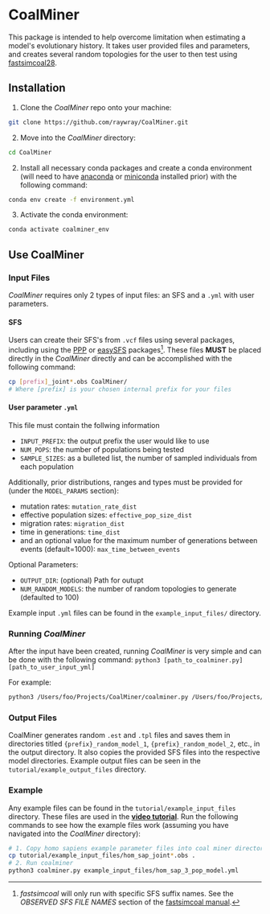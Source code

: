 # CoalMiner
This package is intended to help overcome limitation when estimating a model's evolutionary history. It takes user provided files and parameters, and creates several random topologies for the user to then test using [fastsimcoal28](https://cmpg.unibe.ch/software/fastsimcoal28/).

## Installation
1. Clone the *CoalMiner* repo onto your machine:
```bash
git clone https://github.com/raywray/CoalMiner.git
```
2. Move into the *CoalMiner* directory:
```bash
cd CoalMiner
```
2. Install all necessary conda packages and create a conda environment (will need to have [anaconda](https://docs.anaconda.com/anaconda/install/) or [miniconda](https://docs.anaconda.com/free/miniconda/miniconda-install/) installed prior) with the following command:

```bash
conda env create -f environment.yml
```

3. Activate the conda environment:
```bash
conda activate coalminer_env
```

## Use CoalMiner
### Input Files
*CoalMiner* requires only 2 types of input files: an SFS and a `.yml` with user parameters. 

#### SFS
Users can create their SFS's from `.vcf` files using several packages, including using the [PPP](https://ppp.readthedocs.io/en/latest/PPP_pages/Input_File_Generators/vcf_to_fastsimcoal.html) or [easySFS](https://github.com/isaacovercast/easySFS) packages[^1]. These files **MUST** be placed directly in the *CoalMiner* directly and can be accomplished with the following command: 
```bash
cp [prefix]_joint*.obs CoalMiner/
# Where [prefix] is your chosen internal prefix for your files
```

#### User parameter `.yml`
This file must contain the follwing information
- `INPUT_PREFIX`: the output prefix the user would like to use 
- `NUM_POPS`: the number of populations being tested 
- `SAMPLE_SIZES`: as a bulleted list, the number of sampled individuals from each population 

Additionally, prior distributions, ranges and types must be provided for (under the `MODEL_PARAMS` section): 
- mutation rates: `mutation_rate_dist`
- effective population sizes: `effective_pop_size_dist`
- migration rates: `migration_dist`
- time in generations: `time_dist`
- and an optional value for the maximum number of generations between events (default=1000): `max_time_between_events` 

Optional Parameters:
- `OUTPUT_DIR`: (optional) Path for outupt
- `NUM_RANDOM_MODELS`: the number of random topologies to generate (defaulted to 100)


Example input `.yml` files can be found in the `example_input_files/` directory.

### Running *CoalMiner*
After the input have been created, running *CoalMiner* is very simple and can be done with the following command: `python3 [path_to_coalminer.py] [path_to_user_input_yml]`

For example:

```bash
python3 /Users/foo/Projects/CoalMiner/coalminer.py /Users/foo/Projects/coalminer_input.yml
```

### Output Files
CoalMiner generates random `.est` and `.tpl` files and saves them in directories titled `{prefix}_random_model_1`, `{prefix}_random_model_2`, etc., in the output directory. It also copies the provided SFS files into the respective model directories. Example output files can be seen in the `tutorial/example_output_files` directory.  

### Example
Any example files can be found in the `tutorial/example_input_files` directory. These files are used in the [**video tutorial**](https://youtu.be/XNAofUfulHw). Run the following commands to see how the example files work (assuming you have navigated into the *CoalMiner* directory):

```bash
# 1. Copy homo sapiens example parameter files into coal miner directory
cp tutorial/example_input_files/hom_sap_joint*.obs .
# 2. Run coalminer
python3 coalminer.py example_input_files/hom_sap_3_pop_model.yml
```

[^1]: *fastsimcoal* will only run with specific SFS suffix names. See the *OBSERVED SFS FILE NAMES* section of the [fastsimcoal manual](https://cmpg.unibe.ch/software/fastsimcoal28/man/fastsimcoal28.pdf).

